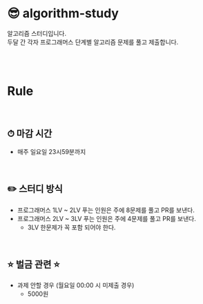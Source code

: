 # 😎 algorithm-study

알고리즘 스터디입니다.<br />
두달 간 각자 프로그래머스 단계별 알고리즘 문제를 풀고 제출합니다.

<br />
<br />

# Rule

<br />

## ⏱ 마감 시간

- 매주 일요일 23시59분까지

<br />

## ✏️ 스터디 방식

- 프로그래머스 1LV ~ 2LV 푸는 인원은 주에 8문제를 풀고 PR를 보낸다.
- 프로그래머스 2LV ~ 3LV 푸는 인원은 주에 4문제를 풀고 PR를 보낸다.
  - 3LV 한문제가 꼭 포함 되어야 한다.

<br />

## ⭐️ 벌금 관련 ⭐️

- 과제 안할 경우 (월요일 00:00 시 미제출 경우)
  - 5000원
